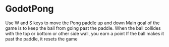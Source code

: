 # GodotPong
Use W and S keys to move the Pong paddle up and down
Main goal of the game is to keep the ball from going past the paddle. 
When the ball collides with the top or bottom or other side wall, you earn a point
If the ball makes it past the paddle, it resets the game
